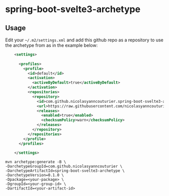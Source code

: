 # spring-boot-svelte3-archetype

## Usage

Edit your `~/.m2/settings.xml` and add this github repo as a repository to use the archetype from as in the example below:

```xml
    <settings>
      
      <profiles>
        <profile>
          <id>default</id>
          <activation>
            <activeByDefault>true</activeByDefault>
          </activation>
          <repositories>
            <repository>
              <id>com.github.nicolasyanncouturier.spring-boot-svelte3-archetype</id><!-- id expected by maven-archetype-plugin to avoid fetching from everywhere -->
              <url>https://raw.githubusercontent.com/nicolasyanncouturier/spring-boot-svelte3-archetype/master</url>
              <releases>
                <enabled>true</enabled>
                <checksumPolicy>warn</checksumPolicy>
              </releases>
            </repository>
          </repositories>
        </profile>
      </profiles>
    
    </settings>
```


```shell
mvn archetype:generate -B \
-DarchetypeGroupId=com.github.nicolasyanncouturier \
-DarchetypeArtifactId=spring-boot-svelte3-archetype \
-DarchetypeVersion=0.1.0 \
-Dpackage=<your-package> \
-DgroupId=<your-group-id> \
-DartifactId=<your-artifact-id>
```